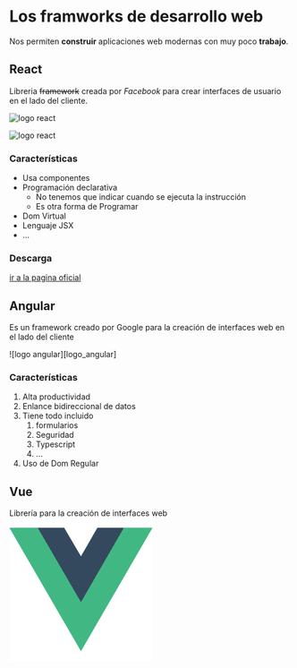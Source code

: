 # Los framworks de desarrollo web

Nos permiten **construir** aplicaciones web modernas 
con muy poco __trabajo__.

## React


Libreria ~~framework~~ creada por *Facebook* para crear
interfaces de usuario en el lado del cliente.

![logo react](https://upload.wikimedia.org/wikipedia/commons/thumb/a/a7/React-icon.svg/2300px-React-icon.svg.png)

<img src="https://upload.wikimedia.org/wikipedia/commons/thumb/a/a7/React-icon.svg/2300px-React-icon.svg.png"
alt="logo react" width="100">


### Características

- Usa componentes
- Programación declarativa
  - No tenemos que indicar cuando
  se ejecuta la instrucción
  - Es otra forma de Programar
- Dom Virtual
- Lenguaje JSX
- ... 



### Descarga

[ir a la pagina oficial](https://reactjs.org)

## Angular

Es un framework creado por Google
para la creación de interfaces web 
en el lado del cliente

![logo angular][logo_angular]

### Características

1. Alta productividad
2. Enlance bidireccional de datos
3. Tiene todo incluido
   1. formularios
   2. Seguridad
   3. Typescript
   4. ...
4. Uso de Dom Regular


## Vue

Librería para la creación de interfaces web
![logo vue](vue-282497.webp)
